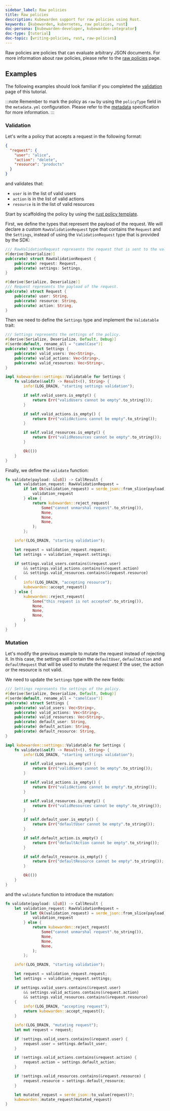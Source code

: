 ```yaml
---
sidebar_label: Raw policies
title: Raw policies
description: Kubewarden support for raw policies using Rust.
keywords: [kubewarden, kubernetes, raw policies, rust]
doc-persona: [kubewarden-developer, kubewarden-integrator]
doc-type: [tutorial]
doc-topic: [writing-policies, rust, raw-policies]
---
```


Raw policies are policies that can evaluate arbitrary JSON documents.
For more information about raw policies, please refer to the [raw policies](../../howtos/raw-policies.md) page.

## Examples

The following examples should look familiar if you completed the [validation](05-mutation-policy.md) page of this tutorial.

:::note
Remember to mark the policy as `raw` by using the `policyType` field in the `metadata.yml` configuration.
Please refer to the [metadata](../metadata.md) specification for more information.
:::

### Validation

Let's write a policy that accepts a request in the following format:

```json
{
  "request": {
    "user": "alice",
    "action": "delete",
    "resource": "products"
  }
}
```

and validates that:

- `user` is in the list of valid users
- `action` is in the list of valid actions
- `resource` is in the list of valid resources

Start by scaffolding the policy by using the [rust policy template](https://github.com/kubewarden/rust-policy-template).

First, we define the types that represent the payload of the request.
We will declare a custom `RawValidationRequest` type that contains the `Request` and the `Settings`,
instead of using the `ValidationRequest` type that is provided by the SDK:

```rust
/// RawValidationRequest represents the request that is sent to the validate function by the Policy Server.
#[derive(Deserialize)]
pub(crate) struct RawValidationRequest {
    pub(crate) request: Request,
    pub(crate) settings: Settings,
}

#[derive(Serialize, Deserialize)]
/// Request represents the payload of the request.
pub(crate) struct Request {
    pub(crate) user: String,
    pub(crate) resource: String,
    pub(crate) action: String,
}
```

Then we need to define the `Settings` type and implement the `Validatable` trait:

```rust
/// Settings represents the settings of the policy.
#[derive(Serialize, Deserialize, Default, Debug)]
#[serde(default, rename_all = "camelCase")]
pub(crate) struct Settings {
    pub(crate) valid_users: Vec<String>,
    pub(crate) valid_actions: Vec<String>,
    pub(crate) valid_resources: Vec<String>,
}

impl kubewarden::settings::Validatable for Settings {
    fn validate(&self) -> Result<(), String> {
        info!(LOG_DRAIN, "starting settings validation");

        if self.valid_users.is_empty() {
            return Err("validUsers cannot be empty".to_string());
        }

        if self.valid_actions.is_empty() {
            return Err("validActions cannot be empty".to_string());
        }

        if self.valid_resources.is_empty() {
            return Err("validResources cannot be empty".to_string());
        }

        Ok(())
    }
}
```

Finally, we define the `validate` function:

```rust
fn validate(payload: &[u8]) -> CallResult {
    let validation_request: RawValidationRequest =
        if let Ok(validation_request) = serde_json::from_slice(payload) {
            validation_request
        } else {
            return kubewarden::reject_request(
                Some("cannot unmarshal request".to_string()),
                None,
                None,
                None,
            );
        };

    info!(LOG_DRAIN, "starting validation");

    let request = validation_request.request;
    let settings = validation_request.settings;

    if settings.valid_users.contains(&request.user)
        && settings.valid_actions.contains(&request.action)
        && settings.valid_resources.contains(&request.resource)
    {
        info!(LOG_DRAIN, "accepting resource");
        kubewarden::accept_request()
    } else {
        kubewarden::reject_request(
            Some("this request is not accepted".to_string()),
            None,
            None,
            None,
        )
    }
}
```

### Mutation

Let's modify the previous example to mutate the request instead of rejecting it.
In this case, the settings will contain the `defaultUser`, `defaultAction` and `defaultRequest` that will be used to mutate the request if the user, the action or the resource is not valid.

We need to update the `Settings` type with the new fields:

```rust
/// Settings represents the settings of the policy.
#[derive(Serialize, Deserialize, Default, Debug)]
#[serde(default, rename_all = "camelCase")]
pub(crate) struct Settings {
    pub(crate) valid_users: Vec<String>,
    pub(crate) valid_actions: Vec<String>,
    pub(crate) valid_resources: Vec<String>,
    pub(crate) default_user: String,
    pub(crate) default_action: String,
    pub(crate) default_resource: String,
}

impl kubewarden::settings::Validatable for Settings {
    fn validate(&self) -> Result<(), String> {
        info!(LOG_DRAIN, "starting settings validation");

        if self.valid_users.is_empty() {
            return Err("validUsers cannot be empty".to_string());
        }

        if self.valid_actions.is_empty() {
            return Err("validActions cannot be empty".to_string());
        }

        if self.valid_resources.is_empty() {
            return Err("validResources cannot be empty".to_string());
        }

        if self.default_user.is_empty() {
            return Err("defaultUser cannot be empty".to_string());
        }

        if self.default_action.is_empty() {
            return Err("defaultAction cannot be empty".to_string());
        }

        if self.default_resource.is_empty() {
            return Err("defaultResource cannot be empty".to_string());
        }

        Ok(())
    }
}
```

and the `validate` function to introduce the mutation:

```rust
fn validate(payload: &[u8]) -> CallResult {
    let validation_request: RawValidationRequest =
        if let Ok(validation_request) = serde_json::from_slice(payload) {
            validation_request
        } else {
            return kubewarden::reject_request(
                Some("cannot unmarshal request".to_string()),
                None,
                None,
                None,
            );
        };

    info!(LOG_DRAIN, "starting validation");

    let request = validation_request.request;
    let settings = validation_request.settings;

    if settings.valid_users.contains(&request.user)
        && settings.valid_actions.contains(&request.action)
        && settings.valid_resources.contains(&request.resource)
    {
        info!(LOG_DRAIN, "accepting request");
        return kubewarden::accept_request();
    }

    info!(LOG_DRAIN, "mutating request");
    let mut request = request;

    if !settings.valid_users.contains(&request.user) {
        request.user = settings.default_user;
    }

    if !settings.valid_actions.contains(&request.action) {
        request.action = settings.default_action;
    }

    if !settings.valid_resources.contains(&request.resource) {
        request.resource = settings.default_resource;
    }

    let mutated_request = serde_json::to_value(request)?;
    kubewarden::mutate_request(mutated_request)
}
```
